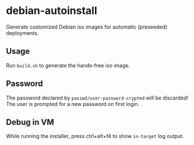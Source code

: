 # debian-autoinstall

Generate customized Debian iso images for automatic (preseeded) deployments.

## Usage

Run `build.sh` to generate the hands-free iso image.

## Password

The password declared by `passwd/user-password-crypted` will be discarded!
The user is prompted for a new password on first login.

## Debug in VM

While running the installer, press ctrl+alt+f4 to show `in-target` log output.
